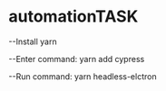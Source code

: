 # automationTASK


--Install yarn

--Enter command: yarn add cypress

--Run command: yarn headless-elctron
